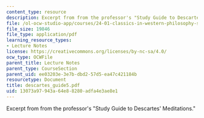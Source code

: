 ```yaml
---
content_type: resource
description: Excerpt from from the professor's "Study Guide to Descartes' Meditations."
file: /ol-ocw-studio-app/courses/24-01-classics-in-western-philosophy-spring-2006/13073a97943a64e88280adfa4e3ae8e1_descartes_guide5.pdf
file_size: 19846
file_type: application/pdf
learning_resource_types:
- Lecture Notes
license: https://creativecommons.org/licenses/by-nc-sa/4.0/
ocw_type: OCWFile
parent_title: Lecture Notes
parent_type: CourseSection
parent_uid: ee03203e-3e7b-dbd2-57d5-ea47c421184b
resourcetype: Document
title: descartes_guide5.pdf
uid: 13073a97-943a-64e8-8280-adfa4e3ae8e1
---
```

Excerpt from from the professor's "Study Guide to Descartes' Meditations."